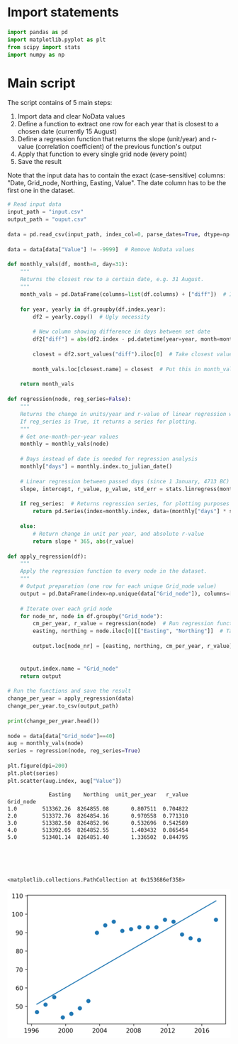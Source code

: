 
# Import statements


```python
import pandas as pd
import matplotlib.pyplot as plt
from scipy import stats
import numpy as np
```

# Main script
The script contains of 5 main steps:

1. Import data and clear NoData values
2. Define a function to extract one row for each year that is closest to a chosen date (currently 15 August)
3. Define a regression function that returns the slope (unit/year) and r-value (correlation coefficient) of the previous function's output
4. Apply that function to every single grid node (every point)
5. Save the result

Note that the input data has to contain the exact (case-sensitive) columns: "Date, Grid_node, Northing, Easting, Value". The date column has to be the first one in the dataset. 


```python
# Read input data
input_path = "input.csv"
output_path = "ouput.csv"

data = pd.read_csv(input_path, index_col=0, parse_dates=True, dtype=np.float64)

data = data[data["Value"] != -9999]  # Remove NoData values

def monthly_vals(df, month=8, day=31):
    """
    Returns the closest row to a certain date, e.g. 31 August.
    """
    month_vals = pd.DataFrame(columns=list(df.columns) + ["diff"])  # Initiate dataframe    
    
    for year, yearly in df.groupby(df.index.year):
        df2 = yearly.copy()  # Ugly necessity
        
        # New column showing difference in days between set date
        df2["diff"] = abs(df2.index - pd.datetime(year=year, month=month, day=day))

        closest = df2.sort_values("diff").iloc[0]  # Take closest value

        month_vals.loc[closest.name] = closest  # Put this in month_vals dataframe
    
    return month_vals

def regression(node, reg_series=False):
    """
    Returns the change in units/year and r-value of linear regression with input values and date index.
    If reg_series is True, it returns a series for plotting.
    """
    # Get one-month-per-year values
    monthly = monthly_vals(node)
    
    # Days instead of date is needed for regression analysis
    monthly["days"] = monthly.index.to_julian_date()
    
    # Linear regression between passed days (since 1 January, 4713 BC) and point value
    slope, intercept, r_value, p_value, std_err = stats.linregress(monthly["days"], monthly["Value"])
    
    if reg_series:  # Returns regression series, for plotting purposes
        return pd.Series(index=monthly.index, data=(monthly["days"] * slope + intercept))
    
    else:
        # Return change in unit per year, and absolute r-value
        return slope * 365, abs(r_value)

def apply_regression(df):
    """
    Apply the regression function to every node in the dataset.
    """
    # Output preparation (one row for each unique Grid_node value)
    output = pd.DataFrame(index=np.unique(data["Grid_node"]), columns=["Easting", "Northing", "unit_per_year", "r_value"], dtype=np.float64)
    
    # Iterate over each grid node
    for node_nr, node in df.groupby("Grid_node"):
        cm_per_year, r_value = regression(node)  # Run regression function
        easting, northing = node.iloc[0][["Easting", "Northing"]]  # Take first occurring values (they should all be same)

        output.loc[node_nr] = [easting, northing, cm_per_year, r_value]  # Put that as row with the node number as index
        
    
    output.index.name = "Grid_node"
    return output

# Run the functions and save the result
change_per_year = apply_regression(data)
change_per_year.to_csv(output_path)

print(change_per_year.head())

node = data[data["Grid_node"]==40]
aug = monthly_vals(node)
series = regression(node, reg_series=True)

plt.figure(dpi=200)
plt.plot(series)
plt.scatter(aug.index, aug["Value"])
```

                 Easting    Northing  unit_per_year   r_value
    Grid_node                                                
    1.0        513362.26  8264855.08       0.807511  0.704822
    2.0        513372.76  8264854.16       0.970558  0.771310
    3.0        513382.50  8264852.96       0.532696  0.542589
    4.0        513392.05  8264852.55       1.403432  0.865454
    5.0        513401.14  8264851.40       1.336502  0.844795
    




    <matplotlib.collections.PathCollection at 0x153686ef358>




![png](output_3_2.png)

